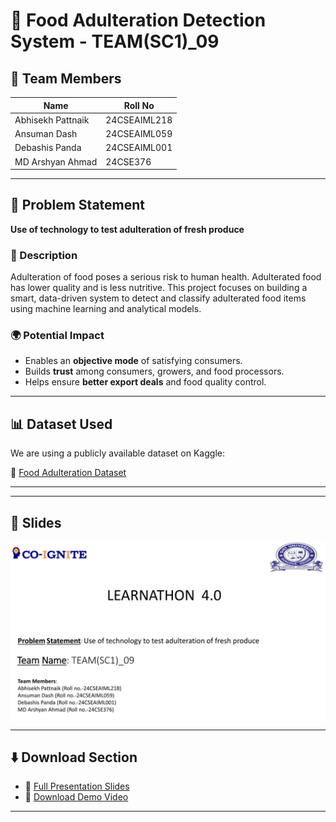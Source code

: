 # 🌱 Food Adulteration Detection System - TEAM(SC1)_09

## 👥 Team Members

| Name                | Roll No           |
|---------------------|-------------------|
| Abhisekh Pattnaik   | 24CSEAIML218      |
| Ansuman Dash        | 24CSEAIML059      |
| Debashis Panda      | 24CSEAIML001      |
| MD Arshyan Ahmad    | 24CSE376          |

---

## 🧠 Problem Statement

**Use of technology to test adulteration of fresh produce**

### 📄 Description

Adulteration of food poses a serious risk to human health. Adulterated food has lower quality and is less nutritive. 
This project focuses on building a smart, data-driven system to detect and classify adulterated food items using machine learning and analytical models.

### 🌍 Potential Impact

- Enables an **objective mode** of satisfying consumers.
- Builds **trust** among consumers, growers, and food processors.
- Helps ensure **better export deals** and food quality control.

---

## 📊 Dataset Used

We are using a publicly available dataset on Kaggle:

🔗 [Food Adulteration Dataset](https://www.kaggle.com/datasets/fahmidachowdhury/food-adulteration-dataset/data)

---


---

## 📂 Slides

![Slide Preview](./slides/food-analysis-1.png)

---

## ⬇️ Download Section

- 📑 [Full Presentation Slides](./slides/food-analysis-1.png)
- 🎥 [Download Demo Video](https://drive.google.com/drive/folders/1dWFyL0obnc6F1VAixI9lu2inLYe4wuiG?usp=sharing)

---

